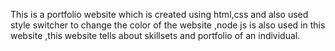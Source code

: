 This is a portfolio website which is created using html,css and also used style switcher to change the color of the website ,node js is also used in this website ,this website tells about skillsets and portfolio of an individual.
